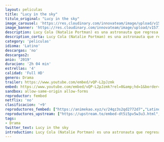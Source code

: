 ```yaml
---
layout: peliculas
title: "Lucy in the sky"
titulo_original: "Lucy in the sky"
image_carousel: 'https://res.cloudinary.com/innovateam/image/upload/v1577302620/lucy-min_kdrwke.jpg'
image_banner: 'https://res.cloudinary.com/innovateam/image/upload/v1577302615/lucyskyheader-min_vka7xx.jpg'
description: Lucy Cola (Natalie Portman) es una astronauta que regresa a la Tierra tras una experiencia trascendental durante una misión en el espacio, y que comienza a perder su conexión con la realidad en un mundo que de pronto se le hace pequeño.
description_corta: Lucy Cola (Natalie Portman) es una astronauta que regresa a la Tierra tras una experiencia trascendental durante una misión en el espacio, y que comienza a perder su ...
category: 'peliculas'
idioma: 'Latino'
descargas: 'no'
descargas2:
anio: '2019'
duracion: '2h 04 min'
estrellas: '4'
calidad: 'Full HD'
genero: Drama
trailer: https://www.youtube.com/embed/vQP-L2pJzmk
embed: https://www.youtube.com/embed/vQP-L2pJzmk?rel=0&amp;hd=1&border=0&wmode=opaque&enablejsapi=1&modestbranding=1&controls=1&showinfo=1
sandbox: allow-same-origin allow-forms
reproductor: fembed
netflix: 'no'
clasificacion: '+9'
reproductores_fembed: ["https://animekao.xyz/v/24qz3s2qd2772d7","Latino","https://feurl.com/v/78081ag531pne5k","Latino","https://feurl.com/v/24qz3s2qd2772d7","Latino","https://feurl.com/v/w3516in7nj72qmn","Latino","https://feurl.com/v/gqpxlf-xmdgr2-m","Latino"]
reproductores_upstream: ["https://upstream.to/embed-dt5i5pv5w3u3.html","Latino"]
tags:
- Drama
twitter_text: Lucy in the sky
introduction: Lucy Cola (Natalie Portman) es una astronauta que regresa a la Tierra tras una experiencia trascendental durante una misión en el espacio, y que comienza a perder su ..
---
```













